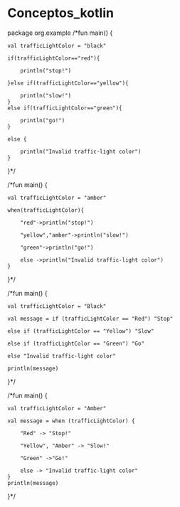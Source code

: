 # Conceptos_kotlin

package org.example
/*fun main() {

    val trafficLightColor = "black"
    
    if(trafficLightColor=="red"){

        println("stop!")
        
    }else if(trafficLightColor=="yellow"){
    
        println("slow!")
    }
    else if(trafficLightColor=="green"){
    
        println("go!")
    }
    
    else {
    
        println("Invalid traffic-light color")
    }
}*/


/*fun main() {

    val trafficLightColor = "amber"
    
    when(trafficLightColor){
    
        "red"->println("stop!")
        
        "yellow","amber"->println("slow!")
        
        "green"->println("go!")
        
        else ->println("Invalid traffic-light color")
    }
}*/


/*fun main() {

    val trafficLightColor = "Black"

    val message = if (trafficLightColor == "Red") "Stop"
    
    else if (trafficLightColor == "Yellow") "Slow"
    
    else if (trafficLightColor == "Green") "Go"
    
    else "Invalid traffic-light color"
    
    println(message)
}*/


/*fun main() {

    val trafficLightColor = "Amber"

    val message = when (trafficLightColor) {
    
        "Red" -> "Stop!"
        
        "Yellow", "Amber" -> "Slow!"
        
        "Green" ->"Go!"
        
        else -> "Invalid traffic-light color"
    }
    println(message)
}*/


